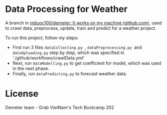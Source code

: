 # Data Processing for Weather

A branch in [ntduoc100/demeter: It works on my machine (github.com)](https://github.com/ntduoc100/demeter), used to crawl data, preprocess, update, train and predict for a weather project.

To run this project, follow my steps:

- First run 3 files `dataCollecting.py `, `dataPreprocessing.py `and `dataUploading.py` step by step, which was specified in './github/workflows/crawlData.yml'
- Next, run `dataModelling.py` to get coefficient for model, which was used in the next phase.
- Finally, run `dataPredicting.py` to forecast weather data.


# License

Demeter team - Grab VietNam's Tech Bootcamp 202
